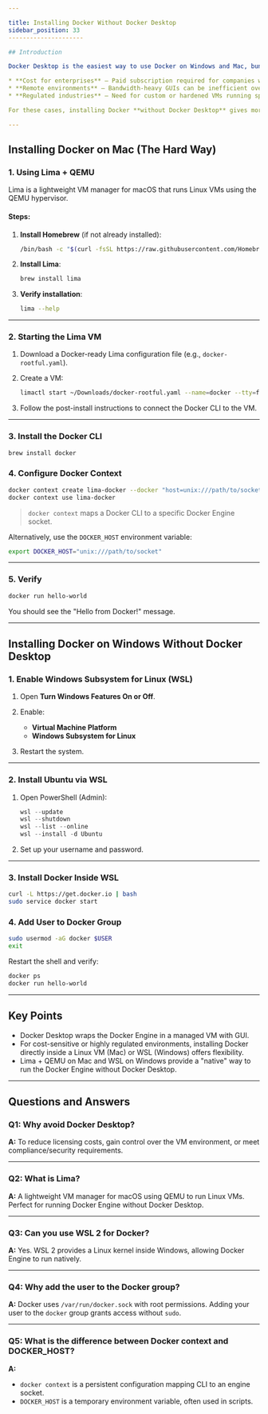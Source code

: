 ```yaml
---

title: Installing Docker Without Docker Desktop
sidebar_position: 33
---------------------

## Introduction

Docker Desktop is the easiest way to use Docker on Windows and Mac, bundling a GUI, CLI, and a Linux VM running the Docker Engine. However, there are scenarios where Docker Desktop is **not the ideal choice**:

* **Cost for enterprises** – Paid subscription required for companies with >250 employees or >\$10M revenue.
* **Remote environments** – Bandwidth-heavy GUIs can be inefficient over RDP or VNC.
* **Regulated industries** – Need for custom or hardened VMs running specific Linux distributions to meet compliance (e.g., NIST, ISO 27001).

For these cases, installing Docker **without Docker Desktop** gives more control and flexibility.

---
```


## Installing Docker on Mac (The Hard Way)

### 1. Using Lima + QEMU

Lima is a lightweight VM manager for macOS that runs Linux VMs using the QEMU
hypervisor.

#### Steps:

1. **Install Homebrew** (if not already installed):

   ```bash
   /bin/bash -c "$(curl -fsSL https://raw.githubusercontent.com/Homebrew/install/HEAD/install.sh)"
   ```

2. **Install Lima**:

   ```bash
   brew install lima
   ```

3. **Verify installation**:

   ```bash
   lima --help
   ```

---

### 2. Starting the Lima VM

1. Download a Docker-ready Lima configuration file (e.g.,
   `docker-rootful.yaml`).
2. Create a VM:

   ```bash
   limactl start ~/Downloads/docker-rootful.yaml --name=docker --tty=false
   ```

3. Follow the post-install instructions to connect the Docker CLI to the VM.

---

### 3. Install the Docker CLI

```bash
brew install docker
```

### 4. Configure Docker Context

```bash
docker context create lima-docker --docker "host=unix:///path/to/socket"
docker context use lima-docker
```

> `docker context` maps a Docker CLI to a specific Docker Engine socket.

Alternatively, use the `DOCKER_HOST` environment variable:

```bash
export DOCKER_HOST="unix:///path/to/socket"
```

---

### 5. Verify

```bash
docker run hello-world
```

You should see the "Hello from Docker!" message.

---

## Installing Docker on Windows Without Docker Desktop

### 1. Enable Windows Subsystem for Linux (WSL)

1. Open **Turn Windows Features On or Off**.
2. Enable:

   - **Virtual Machine Platform**
   - **Windows Subsystem for Linux**

3. Restart the system.

---

### 2. Install Ubuntu via WSL

1. Open PowerShell (Admin):

   ```powershell
   wsl --update
   wsl --shutdown
   wsl --list --online
   wsl --install -d Ubuntu
   ```

2. Set up your username and password.

---

### 3. Install Docker Inside WSL

```bash
curl -L https://get.docker.io | bash
sudo service docker start
```

### 4. Add User to Docker Group

```bash
sudo usermod -aG docker $USER
exit
```

Restart the shell and verify:

```bash
docker ps
docker run hello-world
```

---

## Key Points

- Docker Desktop wraps the Docker Engine in a managed VM with GUI.
- For cost-sensitive or highly regulated environments, installing Docker
  directly inside a Linux VM (Mac) or WSL (Windows) offers flexibility.
- Lima + QEMU on Mac and WSL on Windows provide a "native" way to run the Docker
  Engine without Docker Desktop.

---

## Questions and Answers

### Q1: Why avoid Docker Desktop?

**A:** To reduce licensing costs, gain control over the VM environment, or meet
compliance/security requirements.

---

### Q2: What is Lima?

**A:** A lightweight VM manager for macOS using QEMU to run Linux VMs. Perfect
for running Docker Engine without Docker Desktop.

---

### Q3: Can you use WSL 2 for Docker?

**A:** Yes. WSL 2 provides a Linux kernel inside Windows, allowing Docker Engine
to run natively.

---

### Q4: Why add the user to the Docker group?

**A:** Docker uses `/var/run/docker.sock` with root permissions. Adding your
user to the `docker` group grants access without `sudo`.

---

### Q5: What is the difference between Docker context and DOCKER_HOST?

**A:**

- `docker context` is a persistent configuration mapping CLI to an engine
  socket.
- `DOCKER_HOST` is a temporary environment variable, often used in scripts.
